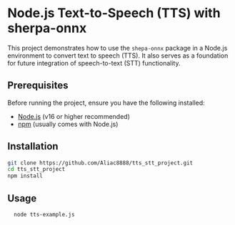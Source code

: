 # Node.js Text-to-Speech (TTS) with sherpa-onnx

This project demonstrates how to use the `shepa-onnx` package in a Node.js environment to convert text to speech (TTS). It also serves as a foundation for future integration of speech-to-text (STT) functionality.

## Prerequisites

Before running the project, ensure you have the following installed:

- [Node.js](https://nodejs.org/) (v16 or higher recommended)
- [npm](https://www.npmjs.com/) (usually comes with Node.js)

## Installation

   ```bash
   git clone https://github.com/Aliac8888/tts_stt_project.git
   cd tts_stt_project
   npm install
  ```

## Usage

 ```bash
   node tts-example.js
  ```

